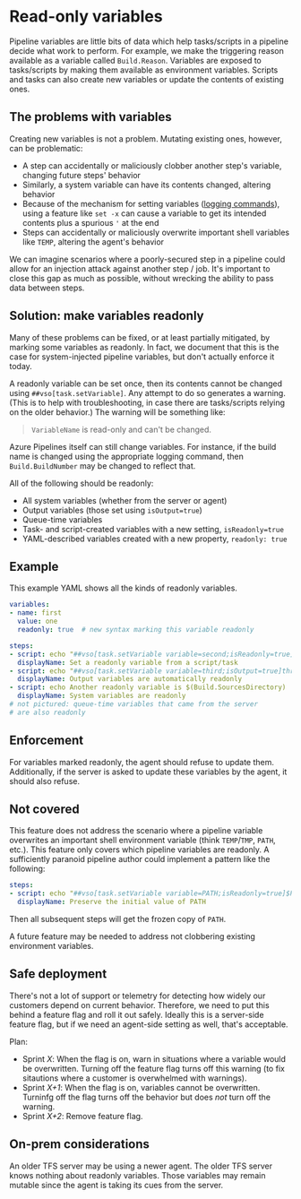 # Read-only variables

Pipeline variables are little bits of data which help tasks/scripts in a pipeline decide what work to perform.
For example, we make the triggering reason available as a variable called `Build.Reason`.
Variables are exposed to tasks/scripts by making them available as environment variables.
Scripts and tasks can also create new variables or update the contents of existing ones.

## The problems with variables

Creating new variables is not a problem.
Mutating existing ones, however, can be problematic:
- A step can accidentally or maliciously clobber another step's variable, changing future steps' behavior
- Similarly, a system variable can have its contents changed, altering behavior
- Because of the mechanism for setting variables ([logging commands](https://docs.microsoft.com/azure/devops/pipelines/scripts/logging-commands)), using a feature like `set -x` can cause a variable to get its intended contents plus a spurious `'` at the end
- Steps can accidentally or maliciously overwrite important shell variables like `TEMP`, altering the agent's behavior

We can imagine scenarios where a poorly-secured step in a pipeline could allow for an injection attack against another step / job.
It's important to close this gap as much as possible, without wrecking the ability to pass data between steps.

## Solution: make variables readonly

Many of these problems can be fixed, or at least partially mitigated, by marking some variables as readonly.
In fact, we document that this is the case for system-injected pipeline variables, but don't actually enforce it today.

A readonly variable can be set once, then its contents cannot be changed using `##vso[task.setVariable]`.
Any attempt to do so generates a warning.
(This is to help with troubleshooting, in case there are tasks/scripts relying on the older behavior.)
The warning will be something like:
> `VariableName` is read-only and can't be changed.

Azure Pipelines itself can still change variables.
For instance, if the build name is changed using the appropriate logging command, then `Build.BuildNumber` may be changed to reflect that.

All of the following should be readonly:
- All system variables (whether from the server or agent)
- Output variables (those set using `isOutput=true`)
- Queue-time variables
- Task- and script-created variables with a new setting, `isReadonly=true`
- YAML-described variables created with a new property, `readonly: true`

## Example

This example YAML shows all the kinds of readonly variables.

```yaml
variables:
- name: first
  value: one
  readonly: true  # new syntax marking this variable readonly

steps:
- script: echo "##vso[task.setVariable variable=second;isReadonly=true]two"
  displayName: Set a readonly variable from a script/task
- script: echo "##vso[task.setVariable variable=third;isOutput=true]three"
  displayName: Output variables are automatically readonly
- script: echo Another readonly variable is $(Build.SourcesDirectory)
  displayName: System variables are readonly
# not pictured: queue-time variables that came from the server
# are also readonly
```

## Enforcement

For variables marked readonly, the agent should refuse to update them.
Additionally, if the server is asked to update these variables by the agent, it should also refuse.

## Not covered

This feature does not address the scenario where a pipeline variable overwrites an important shell environment variable (think `TEMP`/`TMP`, `PATH`, etc.).
This feature only covers which pipeline variables are readonly.
A sufficiently paranoid pipeline author could implement a pattern like the following:

```yaml
steps:
- script: echo "##vso[task.setVariable variable=PATH;isReadonly=true]$PATH"
  displayName: Preserve the initial value of PATH
```

Then all subsequent steps will get the frozen copy of `PATH`.

A future feature may be needed to address not clobbering existing environment variables.

## Safe deployment

There's not a lot of support or telemetry for detecting how widely our customers depend on current behavior.
Therefore, we need to put this behind a feature flag and roll it out safely.
Ideally this is a server-side feature flag, but if we need an agent-side setting as well, that's acceptable.

Plan:
- Sprint _X_: When the flag is on, warn in situations where a variable would be overwritten.
Turning off the feature flag turns off this warning (to fix sitautions where a customer is overwhelmed with warnings).
- Sprint _X+1_: When the flag is on, variables cannot be overwritten.
Turninfg off the flag turns off the behavior but does _not_ turn off the warning.
- Sprint _X+2_: Remove feature flag.

## On-prem considerations

An older TFS server may be using a newer agent.
The older TFS server knows nothing about readonly variables.
Those variables may remain mutable since the agent is taking its cues from the server.
